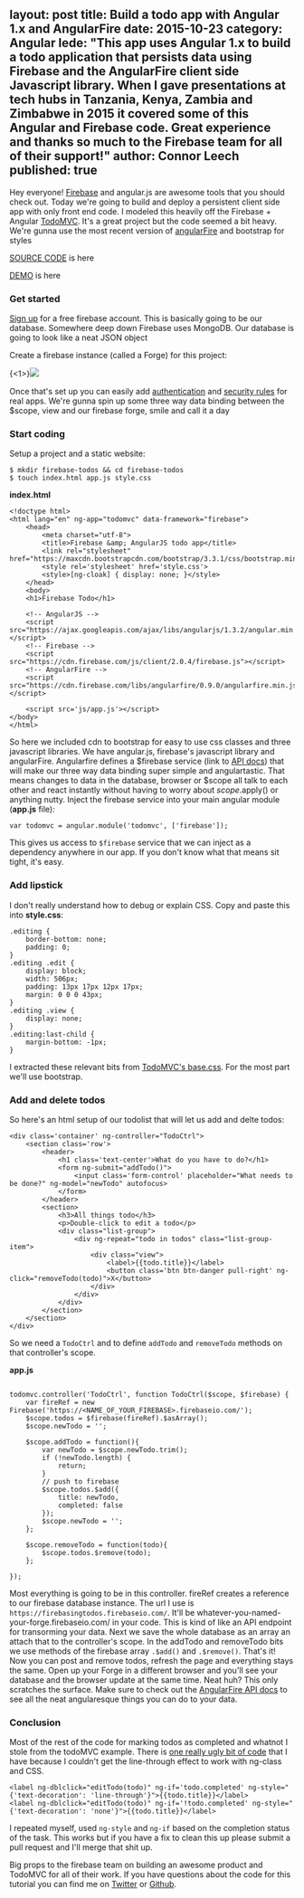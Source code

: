 layout: post
title: Build a todo app with Angular 1.x and AngularFire
date: 2015-10-23
category: Angular
lede: "This app uses Angular 1.x to build a todo application that persists data using Firebase and the AngularFire client side Javascript library. When I gave presentations at tech hubs in Tanzania, Kenya, Zambia and Zimbabwe in 2015 it covered some of this Angular and Firebase code. Great experience and thanks so much to the Firebase team for all of their support!"
author: Connor Leech
published: true
---

Hey everyone! [Firebase](https://www.firebase.com/) and angular.js are awesome tools that you should check out. Today we're going to build and deploy a persistent client side app with only front end code. I modeled this heavily off the Firebase + Angular [TodoMVC](https://github.com/tastejs/todomvc/tree/master/examples/firebase-angular). It's a great project but the code seemed a bit heavy. We're gunna use the most recent version of [angularFire](https://www.firebase.com/docs/web/libraries/angular/)  and bootstrap for styles

[SOURCE CODE](https://github.com/connor11528/angularFire-todo) is here

[DEMO](https://firebasingtodos.firebaseapp.com/) is here

<!-- more -->

### Get started
[Sign up](https://www.firebase.com/signup/) for a free firebase account. This is basically going to be our database. Somewhere deep down Firebase uses MongoDB. Our database is going to look like a neat JSON object

Create a firebase instance (called a Forge) for this project:

{<1>}![](/content/images/2014/12/Screen-Shot-2014-12-27-at-2-02-59-PM.png)

Once that's set up you can easily add [authentication](https://www.firebase.com/docs/web/libraries/angular/api.html#angularfire-user-authentication-and-management) and [security rules](https://www.firebase.com/docs/security/guide/) for real apps. We're gunna spin up some three way data binding between the $scope, view and our firebase forge, smile and call it a day

### Start coding

Setup a project and a static website:
```
$ mkdir firebase-todos && cd firebase-todos
$ touch index.html app.js style.css
```

**index.html**
```
<!doctype html>
<html lang="en" ng-app="todomvc" data-framework="firebase">
	<head>
		<meta charset="utf-8">
		<title>Firebase &amp; AngularJS todo app</title>
		<link rel="stylesheet" href="https://maxcdn.bootstrapcdn.com/bootstrap/3.3.1/css/bootstrap.min.css">
		<style rel='stylesheet' href='style.css'>
		<style>[ng-cloak] { display: none; }</style>
	</head>
	<body>
	<h1>Firebase Todo</h1>

	<!-- AngularJS -->
	<script src="https://ajax.googleapis.com/ajax/libs/angularjs/1.3.2/angular.min.js"></script>
	<!-- Firebase -->
	<script src="https://cdn.firebase.com/js/client/2.0.4/firebase.js"></script>
	<!-- AngularFire -->
	<script src="https://cdn.firebase.com/libs/angularfire/0.9.0/angularfire.min.js"></script>

	<script src='js/app.js'></script>
</body>
</html>
```
So here we included cdn to bootstrap for easy to use css classes and three javascript libraries. We have angular.js, firebase's javascript library and angularFire. Angularfire defines a $firebase service (link to [API docs](https://www.firebase.com/docs/web/libraries/angular/api.html)) that will make our three way data binding super simple and angulartastic. That means changes to data in the database, browser or $scope all talk to each other and react instantly without having to worry about $scope.$apply() or anything nutty. Inject the firebase service into your main angular module (**app.js** file):
```
var todomvc = angular.module('todomvc', ['firebase']);
```
This gives us access to `$firebase` service that we can inject as a dependency anywhere in our app. If you don't know what that means sit tight, it's easy.

### Add lipstick
I don't really understand how to debug or explain CSS. Copy and paste this into **style.css**:

```
.editing {
	border-bottom: none;
	padding: 0;
}
.editing .edit {
	display: block;
	width: 506px;
	padding: 13px 17px 12px 17px;
	margin: 0 0 0 43px;
}
.editing .view {
	display: none;
}
.editing:last-child {
	margin-bottom: -1px;
}
```
I extracted these relevant bits from [TodoMVC's base.css](https://github.com/tastejs/todomvc/blob/master/examples/firebase-angular/bower_components/todomvc-common/base.css). For the most part we'll use bootstrap.

### Add and delete todos
So here's an html setup of our todolist that will let us add and delte todos:

```
<div class='container' ng-controller="TodoCtrl">
	<section class='row'>
		<header>
			<h1 class='text-center'>What do you have to do?</h1>
			<form ng-submit="addTodo()">
				<input class='form-control' placeholder="What needs to be done?" ng-model="newTodo" autofocus>
			</form>
		</header>
		<section>
			<h3>All things todo</h3>
			<p>Double-click to edit a todo</p>
			<div class="list-group">
				<div ng-repeat="todo in todos" class="list-group-item">
					<div class="view">
						<label>{{todo.title}}</label>
						<button class='btn btn-danger pull-right' ng-click="removeTodo(todo)">X</button>
					</div>
				</div>
			</div>
		</section>
	</section>
</div>
```
So we need a `TodoCtrl` and to define `addTodo` and `removeTodo` methods on that controller's scope.

**app.js**
```

todomvc.controller('TodoCtrl', function TodoCtrl($scope, $firebase) {
	var fireRef = new Firebase('https://<NAME_OF_YOUR_FIREBASE>.firebaseio.com/');
	$scope.todos = $firebase(fireRef).$asArray();
	$scope.newTodo = '';

	$scope.addTodo = function(){
		var newTodo = $scope.newTodo.trim();
		if (!newTodo.length) {
			return;
		}
		// push to firebase
		$scope.todos.$add({
			title: newTodo,
			completed: false
		});
		$scope.newTodo = '';
	};
    
	$scope.removeTodo = function(todo){
		$scope.todos.$remove(todo);
	};

});
```

Most everything is going to be in this controller. fireRef creates a reference to our firebase database instance. The url I use is `https://firebasingtodos.firebaseio.com/`. It'll be whatever-you-named-your-forge.firebaseio.com/ in your code. This is kind of like an API endpoint for transorming your data. Next we save the whole database as an array an attach that to the controller's scope. In the addTodo and removeTodo bits we use methods of the firebase array `.$add()` and `.$remove()`. That's it! Now you can post and remove todos, refresh the page and everything stays the same. Open up your Forge in a different browser and you'll see your database and the browser update at the same time. Neat huh? This only scratches the surface. Make sure to check out the [AngularFire API docs](https://www.firebase.com/docs/web/libraries/angular/api.html) to see all the neat angularesque things you can do to your data.

### Conclusion

Most of the rest of the code for marking todos as completed and whatnot I stole from the todoMVC example. There is [one really ugly bit of code](https://github.com/jasonshark/angularFire-todo/blob/master/index.html) that I have because I couldn't get the line-through effect to work with ng-class and CSS.

```
<label ng-dblclick="editTodo(todo)" ng-if='todo.completed' ng-style="{'text-decoration': 'line-through'}">{{todo.title}}</label>
<label ng-dblclick="editTodo(todo)" ng-if='!todo.completed' ng-style="{'text-decoration': 'none'}">{{todo.title}}</label>
```

I repeated myself, used `ng-style` and `ng-if` based on the completion status of the task. This works but if you have a fix to clean this up please submit a pull request and I'll merge that shit up.


Big props to the firebase team on building an awesome product and TodoMVC for all of their work. If you have questions about the code for this tutorial you can find me on [Twitter](https://twitter.com/connor11528) or [Github](https://github.com/connor11528).
